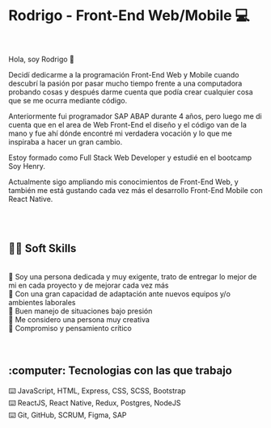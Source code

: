 # Rodrigo - Front-End Web/Mobile 💻
<br>

Hola, soy Rodrigo 👋 <br>

Decidí dedicarme a la programación Front-End Web y Mobile cuando descubrí la pasión por pasar mucho tiempo frente a una computadora probando cosas y después darme cuenta que podía crear cualquier cosa que se me ocurra mediante código. <br>

Anteriormente fui programador SAP ABAP durante 4 años, pero luego me di cuenta que en el area de Web Front-End el diseño y el código van de la mano y fue ahí dónde encontré mi verdadera vocación y lo que me inspiraba a hacer un gran cambio.

Estoy formado como Full Stack Web Developer y estudié en el bootcamp Soy Henry.

Actualmente sigo ampliando mis conocimientos de Front-End Web, y también me está gustando cada vez más el desarrollo Front-End Mobile con React Native.

<br>
<br>


<h2>🙇🏻 Soft Skills</h2><br>
💬 Soy una persona dedicada y muy exigente, trato de entregar lo mejor de mi en cada proyecto y de mejorar cada vez más<br>
💬 Con una gran capacidad de adaptación ante nuevos equipos y/o ambientes laborales<br>
💬 Buen manejo de situaciones bajo presión<br>
💬 Me considero una persona muy creativa<br>
💬 Compromiso y pensamiento crítico<br>

<br>
<br>


<h2>:computer:  Tecnologias con las que trabajo</h2>

⌨️ JavaScript, HTML, Express, CSS, SCSS, Bootstrap <br>
⌨️ ReactJS, React Native, Redux, Postgres, NodeJS <br>
⌨️ Git, GitHub, SCRUM, Figma, SAP <br>

<br>
<br>
